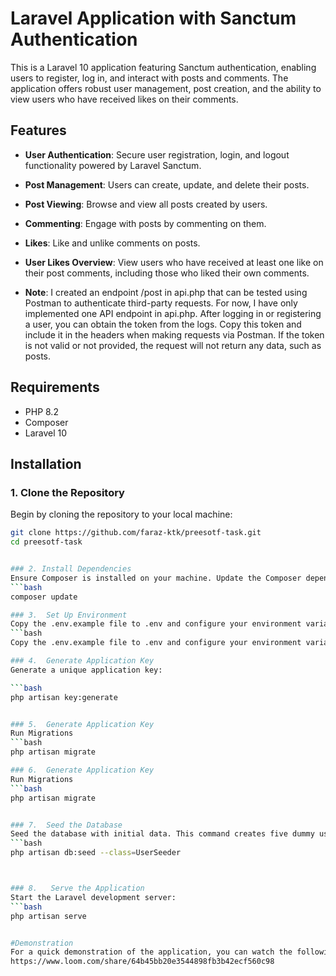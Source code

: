# Laravel Application with Sanctum Authentication

This is a Laravel 10 application featuring Sanctum authentication, enabling users to register, log in, and interact with posts and comments. The application offers robust user management, post creation, and the ability to view users who have received likes on their comments.

## Features

- **User Authentication**: Secure user registration, login, and logout functionality powered by Laravel Sanctum.
- **Post Management**: Users can create, update, and delete their posts.
- **Post Viewing**: Browse and view all posts created by users.
- **Commenting**: Engage with posts by commenting on them.
- **Likes**: Like and unlike comments on posts.
- **User Likes Overview**: View users who have received at least one like on their post comments, including those who liked their own comments.

- **Note**:  I created an endpoint /post in api.php that can be tested using Postman to authenticate third-party requests. For now, I have only implemented one API endpoint in api.php. After logging in or registering a user, you can obtain the token from the logs. Copy this token and include it in the headers when making requests via Postman. If the token is not valid or not provided, the request will not return any data, such as posts.


## Requirements

- PHP 8.2
- Composer
- Laravel 10

## Installation

### 1. Clone the Repository

Begin by cloning the repository to your local machine:

```bash
git clone https://github.com/faraz-ktk/preesotf-task.git
cd preesotf-task


### 2. Install Dependencies
Ensure Composer is installed on your machine. Update the Composer dependencies by running:
```bash
composer update

### 3.  Set Up Environment
Copy the .env.example file to .env and configure your environment variables, such as database credentials:
```bash
Copy the .env.example file to .env and configure your environment variables, such as database credentials:

### 4.  Generate Application Key
Generate a unique application key:

```bash
php artisan key:generate


### 5.  Generate Application Key
Run Migrations
```bash
php artisan migrate

### 6.  Generate Application Key
Run Migrations
```bash
php artisan migrate


### 7.  Seed the Database
Seed the database with initial data. This command creates five dummy users with the password password123@. You can also register additional users through the registration form.
```bash
php artisan db:seed --class=UserSeeder



### 8.   Serve the Application
Start the Laravel development server:
```bash
php artisan serve


#Demonstration
For a quick demonstration of the application, you can watch the following video:
https://www.loom.com/share/64b45bb20e3544898fb3b42ecf560c98






